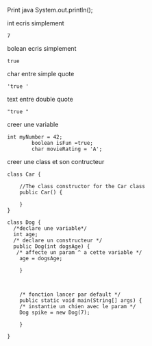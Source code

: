Print java
System.out.println();

int ecris simplement

``` 
7 
```

bolean ecris simplement

``` 
true 
```

char  entre simple quote

``` 
'true '
```
text  entre double quote

``` 
"true "
```

creer une variable

```
int myNumber = 42;
		boolean isFun =true; 
		char movieRating = 'A'; 
```
creer une class et son contructeur 
```
class Car {

    //The class constructor for the Car class
    public Car() {

    }
}
```

```
class Dog {
  /*declare une variable*/
  int age;
  /* declare un constructeur */
  public Dog(int dogsAge) {
   /* affecte un param ^ a cette variable */
    age = dogsAge;
      
    }


	
	/* fonction lancer par default */
	public static void main(String[] args) {
    /* instantie un chien avec le param */
    Dog spike = new Dog(7);

	}

}
```
